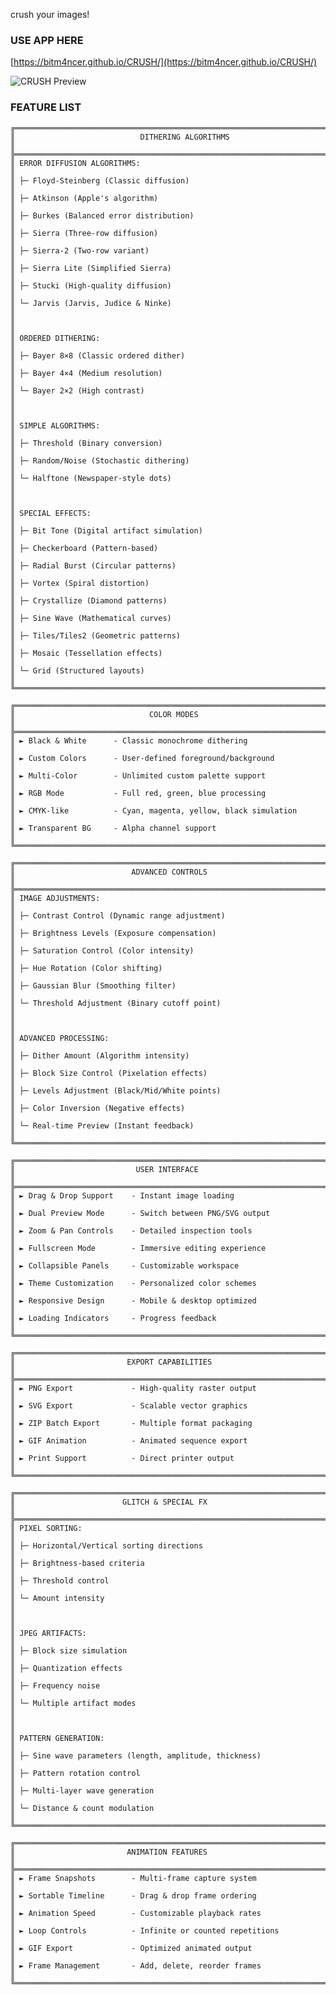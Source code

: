 crush your images! 
 ### USE APP HERE
    
[https://bitm4ncer.github.io/CRUSH/](https://bitm4ncer.github.io/CRUSH/)
    
    


![CRUSH Preview](./data/preview.png)


### FEATURE LIST


    
    ╔═══════════════════════════════════════════════════════════════════════════════════╗
    ║                            DITHERING ALGORITHMS                                   ║
    ╠═══════════════════════════════════════════════════════════════════════════════════╣
    ║ ERROR DIFFUSION ALGORITHMS:                                                       ║
    ║ ├─ Floyd-Steinberg (Classic diffusion)                                            ║
    ║ ├─ Atkinson (Apple's algorithm)                                                   ║
    ║ ├─ Burkes (Balanced error distribution)                                           ║
    ║ ├─ Sierra (Three-row diffusion)                                                   ║
    ║ ├─ Sierra-2 (Two-row variant)                                                     ║
    ║ ├─ Sierra Lite (Simplified Sierra)                                                ║
    ║ ├─ Stucki (High-quality diffusion)                                                ║
    ║ └─ Jarvis (Jarvis, Judice & Ninke)                                                ║
    ║                                                                                   ║
    ║ ORDERED DITHERING:                                                                ║
    ║ ├─ Bayer 8×8 (Classic ordered dither)                                             ║
    ║ ├─ Bayer 4×4 (Medium resolution)                                                  ║
    ║ └─ Bayer 2×2 (High contrast)                                                      ║
    ║                                                                                   ║
    ║ SIMPLE ALGORITHMS:                                                                ║
    ║ ├─ Threshold (Binary conversion)                                                  ║
    ║ ├─ Random/Noise (Stochastic dithering)                                            ║
    ║ └─ Halftone (Newspaper-style dots)                                                ║
    ║                                                                                   ║
    ║ SPECIAL EFFECTS:                                                                  ║
    ║ ├─ Bit Tone (Digital artifact simulation)                                         ║
    ║ ├─ Checkerboard (Pattern-based)                                                   ║
    ║ ├─ Radial Burst (Circular patterns)                                               ║
    ║ ├─ Vortex (Spiral distortion)                                                     ║
    ║ ├─ Crystallize (Diamond patterns)                                                 ║
    ║ ├─ Sine Wave (Mathematical curves)                                                ║
    ║ ├─ Tiles/Tiles2 (Geometric patterns)                                              ║
    ║ ├─ Mosaic (Tessellation effects)                                                  ║
    ║ └─ Grid (Structured layouts)                                                      ║
    ╚═══════════════════════════════════════════════════════════════════════════════════╝
    
    ╔═══════════════════════════════════════════════════════════════════════════════════╗
    ║                              COLOR MODES                                          ║
    ╠═══════════════════════════════════════════════════════════════════════════════════╣
    ║ ► Black & White      - Classic monochrome dithering                               ║
    ║ ► Custom Colors      - User-defined foreground/background                         ║
    ║ ► Multi-Color        - Unlimited custom palette support                           ║
    ║ ► RGB Mode           - Full red, green, blue processing                           ║
    ║ ► CMYK-like          - Cyan, magenta, yellow, black simulation                    ║
    ║ ► Transparent BG     - Alpha channel support                                      ║
    ╚═══════════════════════════════════════════════════════════════════════════════════╝
    
    ╔═══════════════════════════════════════════════════════════════════════════════════╗
    ║                          ADVANCED CONTROLS                                        ║
    ╠═══════════════════════════════════════════════════════════════════════════════════╣
    ║ IMAGE ADJUSTMENTS:                                                                ║
    ║ ├─ Contrast Control (Dynamic range adjustment)                                    ║
    ║ ├─ Brightness Levels (Exposure compensation)                                      ║
    ║ ├─ Saturation Control (Color intensity)                                           ║
    ║ ├─ Hue Rotation (Color shifting)                                                  ║
    ║ ├─ Gaussian Blur (Smoothing filter)                                               ║
    ║ └─ Threshold Adjustment (Binary cutoff point)                                     ║
    ║                                                                                   ║
    ║ ADVANCED PROCESSING:                                                              ║
    ║ ├─ Dither Amount (Algorithm intensity)                                            ║
    ║ ├─ Block Size Control (Pixelation effects)                                        ║
    ║ ├─ Levels Adjustment (Black/Mid/White points)                                     ║
    ║ ├─ Color Inversion (Negative effects)                                             ║
    ║ └─ Real-time Preview (Instant feedback)                                           ║
    ╚═══════════════════════════════════════════════════════════════════════════════════╝
    
    ╔═══════════════════════════════════════════════════════════════════════════════════╗
    ║                           USER INTERFACE                                          ║
    ╠═══════════════════════════════════════════════════════════════════════════════════╣
    ║ ► Drag & Drop Support    - Instant image loading                                  ║
    ║ ► Dual Preview Mode      - Switch between PNG/SVG output                          ║
    ║ ► Zoom & Pan Controls    - Detailed inspection tools                              ║
    ║ ► Fullscreen Mode        - Immersive editing experience                           ║
    ║ ► Collapsible Panels     - Customizable workspace                                 ║
    ║ ► Theme Customization    - Personalized color schemes                             ║
    ║ ► Responsive Design      - Mobile & desktop optimized                             ║
    ║ ► Loading Indicators     - Progress feedback                                      ║
    ╚═══════════════════════════════════════════════════════════════════════════════════╝
    
    ╔═══════════════════════════════════════════════════════════════════════════════════╗
    ║                         EXPORT CAPABILITIES                                       ║
    ╠═══════════════════════════════════════════════════════════════════════════════════╣
    ║ ► PNG Export             - High-quality raster output                             ║
    ║ ► SVG Export             - Scalable vector graphics                               ║
    ║ ► ZIP Batch Export       - Multiple format packaging                              ║
    ║ ► GIF Animation          - Animated sequence export                               ║
    ║ ► Print Support          - Direct printer output                                  ║                        
    ╚═══════════════════════════════════════════════════════════════════════════════════╝
    
    ╔═══════════════════════════════════════════════════════════════════════════════════╗
    ║                        GLITCH & SPECIAL FX                                        ║
    ╠═══════════════════════════════════════════════════════════════════════════════════╣
    ║ PIXEL SORTING:                                                                    ║
    ║ ├─ Horizontal/Vertical sorting directions                                         ║
    ║ ├─ Brightness-based criteria                                                      ║
    ║ ├─ Threshold control                                                              ║
    ║ └─ Amount intensity                                                               ║
    ║                                                                                   ║
    ║ JPEG ARTIFACTS:                                                                   ║
    ║ ├─ Block size simulation                                                          ║
    ║ ├─ Quantization effects                                                           ║
    ║ ├─ Frequency noise                                                                ║
    ║ └─ Multiple artifact modes                                                        ║
    ║                                                                                   ║
    ║ PATTERN GENERATION:                                                               ║
    ║ ├─ Sine wave parameters (length, amplitude, thickness)                            ║
    ║ ├─ Pattern rotation control                                                       ║
    ║ ├─ Multi-layer wave generation                                                    ║
    ║ └─ Distance & count modulation                                                    ║
    ╚═══════════════════════════════════════════════════════════════════════════════════╝
    
    ╔═══════════════════════════════════════════════════════════════════════════════════╗
    ║                         ANIMATION FEATURES                                        ║
    ╠═══════════════════════════════════════════════════════════════════════════════════╣
    ║ ► Frame Snapshots        - Multi-frame capture system                             ║
    ║ ► Sortable Timeline      - Drag & drop frame ordering                             ║
    ║ ► Animation Speed        - Customizable playback rates                            ║
    ║ ► Loop Controls          - Infinite or counted repetitions                        ║
    ║ ► GIF Export             - Optimized animated output                              ║
    ║ ► Frame Management       - Add, delete, reorder frames                            ║
    ╚═══════════════════════════════════════════════════════════════════════════════════╝
    
 
 



